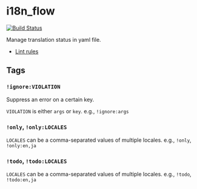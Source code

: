 i18n_flow
=========

[![Build Status](https://travis-ci.org/creasty/i18n_flow.svg?branch=master)](https://travis-ci.org/creasty/i18n_flow)

Manage translation status in yaml file.

- [Lint rules](./doc/rules.md)

Tags
----

### `!ignore:VIOLATION`

Suppress an error on a certain key.

`VIOLATION` is either `args` or `key`. e.g., `!ignore:args`

### `!only`, `!only:LOCALES`

`LOCALES` can be a comma-separated values of multiple locales. e.g., `!only`, `!only:en,ja`

### `!todo`, `!todo:LOCALES`

`LOCALES` can be a comma-separated values of multiple locales. e.g., `!todo`, `!todo:en,ja`
